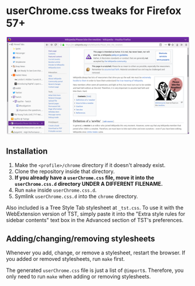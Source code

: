 userChrome.css tweaks for Firefox 57+
=====================================

[![Screenshot](screenshot.png)](screenshot.png)


Installation
------------

1.  Make the `<profile>/chrome` directory if it doesn't already exist.
2.  Clone the repository inside that directory.
3.  **If you already have a `userChrome.css` file, move it into the `userChrome.css.d`
    directory UNDER A DIFFERENT FILENAME.**
4.  Run `make` inside `userChrome.css.d`.
5.  Symlink `userChrome.css.d` into the `chrome` directory.

Also included is a Tree Style Tab stylesheet at `_tst.css`.  To use it with the
WebExtension version of TST, simply paste it into the "Extra style rules for sidebar
contents" text box in the Advanced section of TST's preferences.


Adding/changing/removing stylesheets
------------------------------------

Whenever you add, change, or remove a stylesheet, restart the browser.  If you added
or removed stylesheets, run `make` first.

The generated `userChrome.css` file is just a list of `@import`s.  Therefore, you only
need to run `make` when adding or removing stylesheets.
